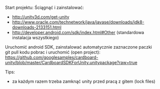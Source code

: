 Start projektu: 
Ściągnąć i zainstalować:
- http://unity3d.com/get-unity
- http://www.oracle.com/technetwork/java/javase/downloads/jdk8-downloads-2133151.html
- http://developer.android.com/sdk/index.html#Other
(standardowa instalacja wszystkiego)


Uruchomić android SDK, zainstalować automatycznie zaznaczone paczki
git pull kodu
pobrac i uruchomić (open project): https://github.com/googlesamples/cardboard-unity/blob/master/CardboardSDKForUnity.unitypackage?raw=true


Tips: 
- za każdym razem trzeba zamknąć unity przed pracą z gitem (lock files)


